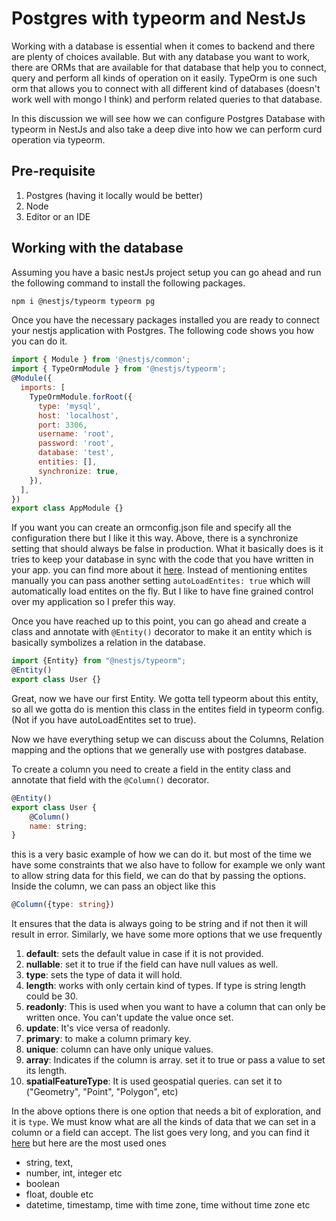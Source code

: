 # Postgres with typeorm and NestJs
Working with a database is essential when it comes to backend and there are plenty of choices available. But with any database you want to work, there are ORMs that are available for that database that help you to connect, query and perform all kinds of operation on it easily. TypeOrm is one such orm that allows you to connect with all different kind of databases (doesn't work well with mongo I think) and perform related queries to that database.

In this discussion we will see how we can configure Postgres Database with typeorm in NestJs and also take a deep dive into how we can perform curd operation via typeorm.

## Pre-requisite
1. Postgres (having it locally would be better)
2. Node
3. Editor or an IDE

## Working with the database
Assuming you have a basic nestJs project setup you can go ahead and run the following command to install the following packages.
```bash
npm i @nestjs/typeorm typeorm pg 
```
Once you have the necessary packages installed you are ready to connect your nestjs application with Postgres. The following code shows you how you can do it.
```js
import { Module } from '@nestjs/common';
import { TypeOrmModule } from '@nestjs/typeorm';
@Module({
  imports: [
    TypeOrmModule.forRoot({
      type: 'mysql',
      host: 'localhost',
      port: 3306,
      username: 'root',
      password: 'root',
      database: 'test',
      entities: [],
      synchronize: true,
    }),
  ],
})
export class AppModule {}
```
If you want you can create an ormconfig.json file and specify all the configuration there but I like it this way. Above, there is a synchronize setting that should always be false in production. What it basically does is it tries to keep your database in sync with the code that you have written in your app. you can find more about it [here](https://typeorm.io/data-source-options#common-data-source-options).
Instead of mentioning entites manually you can pass another setting `autoLoadEntites: true` which will automatically load entites on the fly. But I like to have fine grained control over my application so I prefer this way.

Once you have reached up to this point, you can go ahead and create a class and annotate with `@Entity()` decorator to make it an entity which is basically symbolizes a relation in the database.
```js
import {Entity} from "@nestjs/typeorm";
@Entity()
export class User {}
```
Great, now we have our first Entity. We gotta tell typeorm about this entity, so all we gotta do is mention this class in the entites field in typeorm config. (Not if you have autoLoadEntites set to true).

Now we have everything setup we can discuss about the Columns, Relation mapping and the options that we generally use with postgres database.

To create a column you need to create a field in the entity class and annotate that field with the `@Column()` decorator.
```js
@Entity()
export class User {
    @Column()
    name: string;
}
```
this is a very basic example of how we can do it. but most of the time we have some constraints that we also have to follow for example we only want to allow string data for this field, we can do that by passing the options. Inside the column, we can pass an object like this
```typescript
@Column({type: string})
```
It ensures that the data is always going to be string and if not then it will result in error. Similarly, we have some more options that we use frequently
1. **default**: sets the default value in case if it is not provided.
2. **nullable**: set it to true if the field can have null values as well.
3. **type**: sets the type of data it will hold.
4. **length**: works with only certain kind of types. If type is string length could be 30.
5. **readonly**: This is used when you want to have a column that can only be written once. You can't update the value once set.
6. **update**: It's vice versa of readonly.
7. **primary**: to make a column primary key.
8. **unique**: column can have only unique values.
9. **array**: Indicates if the column is array. set it to true or pass a value to set its length.
10. **spatialFeatureType**: It is used geospatial queries. can set it to ("Geometry", "Point", "Polygon", etc)

In the above options there is one option that needs a bit of exploration, and it is `type`. We must know what are all the kinds of data that we can set in a column or a field can accept. The list goes very long, and you can find it [here](https://typeorm.io/entities#column-types-for-postgres) but here are the most used ones
- string, text,
- number, int, integer etc
- boolean
- float, double etc
- datetime, timestamp, time with time zone, time without time zone etc









